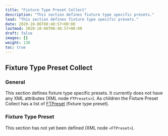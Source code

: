 ```yaml
---
title: "Fixture Type Preset Collect"
description: "This section defines fixture type specific presets."
lead: "This section defines fixture type specific presets."
date: 2020-10-06T08:48:57+00:00
lastmod: 2020-10-06T08:48:57+00:00
draft: false
images: []
weight: 130
toc: true
---
```


## Fixture Type Preset Collect
  
### General

This section defines fixture type specific presets. It currently does
not have any XML attributes (XML node `FTPresets>`). As children the
Fixture Preset Collect has a list of [FTPreset](#fixture-type-preset-collect )
(fixture type preset).

### Fixture Type Preset

This section has not yet been defined (XML node `<FTPreset>`).
